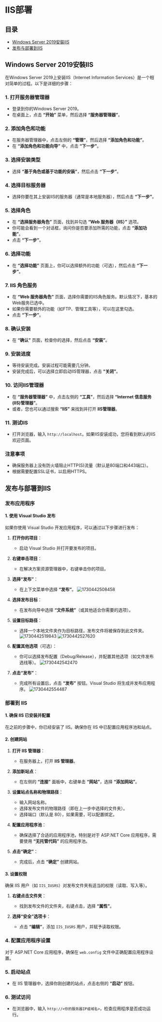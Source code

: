 # IIS部署

## 目录
- [Windows Server 2019安裝IIS](#windows-server-2019安裝IIS)
- [发布与部署到IIS](#发布与部署到IIS)


## Windows Server 2019安裝IIS
在Windows Server 2019上安装IIS（Internet Information Services）是一个相对简单的过程。以下是详细的步骤：

### 1. 打开服务器管理器
- 登录到你的Windows Server 2019。
- 在桌面上，点击 **“开始”** 菜单，然后选择 **“服务器管理器”**。

### 2. 添加角色和功能
- 在服务器管理器中，点击左侧的 **“管理”**，然后选择 **“添加角色和功能”**。
- 在 **“添加角色和功能向导”** 中，点击 **“下一步”**。

### 3. 选择安装类型
- 选择 **“基于角色或基于功能的安装”**，然后点击 **“下一步”**。

### 4. 选择目标服务器
- 选择你要在其上安装IIS的服务器（通常是本地服务器），然后点击 **“下一步”**。

### 5. 选择角色
- 在 **“选择服务器角色”** 页面，找到并勾选 **“Web 服务器（IIS）”** 选项。
- 你可能会看到一个对话框，询问你是否要添加所需的功能，点击 **“添加功能”**。
- 点击 **“下一步”**。

### 6. 选择功能
- 在 **“选择功能”** 页面上，你可以选择额外的功能（可选），然后点击 **“下一步”**。

### 7. IIS 角色服务
- 在 **“Web 服务器角色”** 页面，选择你需要的IIS角色服务。默认情况下，基本的Web服务已选中。
- 如果你需要额外的功能（如FTP、管理工具等），可以在这里勾选。
- 点击 **“下一步”**。

### 8. 确认安装
- 在 **“确认”** 页面，检查你的选择，然后点击 **“安装”**。

### 9. 安装进度
- 等待安装完成。安装过程可能需要几分钟。
- 安装完成后，可以选择立即启动IIS管理器，点击 **“关闭”**。

### 10. 访问IIS管理器
- 在 **“服务器管理器”** 中，点击左侧的 **“工具”**，然后选择 **“Internet 信息服务(IIS)管理器”**。
- 或者，您也可以通过搜索 **“IIS”** 来找到并打开 **IIS管理器**。

### 11. 测试IIS
- 打开浏览器，输入 `http://localhost`。如果IIS安装成功，您将看到默认的IIS欢迎页面。

### 注意事项
- 确保服务器上没有防火墙阻止HTTP(S)流量（默认是80端口和443端口）。
- 根据需要配置SSL证书，以启用HTTPS。

## 发布与部署到IIS

### 发布应用程序

#### 1. 使用 Visual Studio 发布
如果你使用 Visual Studio 开发应用程序，可以通过以下步骤进行发布：

1. **打开你的项目**：
   - 启动 Visual Studio 并打开要发布的项目。

2. **右键单击项目**：
   - 在解决方案资源管理器中，右键单击你的项目。

3. **选择“发布”**：
   - 在上下文菜单中选择 **“发布”**。
![1730442508458](https://github.com/user-attachments/assets/bbfb4bf8-81bd-4254-b5b1-40194e51b324)

4. **选择发布目标**：
   - 在发布向导中选择 **“文件系统”**（或其他适合你需要的选项）。

5. **设置目标路径**：
   - 选择一个本地文件夹作为目标路径，发布文件将被保存到此文件夹。
![1730442519843](https://github.com/user-attachments/assets/ab95a618-4131-4948-8c96-56e8e8fe1b1b)
![1730442527620](https://github.com/user-attachments/assets/017fbb48-a889-4b63-9ec6-cc93a6d4b413)

6. **配置其他选项**（可选）：
   - 你可以选择发布配置（Debug/Release），并配置其他选项（如文件发布选线等）。
![1730442542470](https://github.com/user-attachments/assets/d6273bbf-93de-4c0a-bda2-3be37c37c848)

7. **点击“发布”**：
   - 完成所有设置后，点击 **“发布”** 按钮。Visual Studio 将生成并发布应用程序。
![1730442554487](https://github.com/user-attachments/assets/d8867f88-6347-4cde-a682-cd45fa9768ba)

### 部署到 IIS

#### 1. 确保 IIS 已安装并配置
在之前的步骤中，你已经安装了 IIS。确保你在 IIS 中已配置应用程序池和站点。

#### 2. 创建网站
1. **打开 IIS 管理器**：
   - 在服务器上，打开 **IIS 管理器**。

2. **添加新站点**：
   - 在左侧的 **“连接”** 面板中，右键单击 **“网站”**，选择 **“添加网站”**。
   
3. **设置站点名称和物理路径**：
   - 输入网站名称。
   - 选择发布文件的物理路径（即在上一步中选择的文件夹）。
   - 选择端口（默认是 80），如果需要，可以配置绑定。
  
4. **配置应用程序池**：
   - 确保选择了合适的应用程序池，特别是对于 ASP.NET Core 应用程序，需要使用 **“无托管代码”** 的应用程序池。
   
5. **点击“确定”**：
   - 完成后，点击 **“确定”** 创建网站。

#### 3. 设置权限
确保 IIS 用户（如 `IIS_IUSRS`）对发布文件夹有适当的权限（读取、写入等）。

1. **右键点击文件夹**：
   - 找到发布文件的文件夹，右键点击，选择 **“属性”**。

2. **选择“安全”选项卡**：
   - 点击 **“编辑”**，添加 `IIS_IUSRS` 用户，并赋予读取权限。

### 4. 配置应用程序设置
对于 ASP.NET Core 应用程序，确保在 `web.config` 文件中正确配置应用程序设置。

### 5. 启动站点
- 在 IIS 管理器中，选择你刚创建的站点，点击右侧的 **“启动”** 按钮。

### 6. 测试访问
- 在浏览器中，输入 `http://<你的服务器IP或域名>`，检查应用程序是否成功运行。

